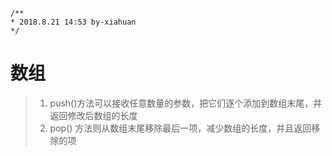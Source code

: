 ```
/**
* 2018.8.21 14:53 by-xiahuan
*/
```
# 数组

>1.   push()方法可以接收任意数量的参数，把它们逐个添加到数组末尾，并返回修改后数组的长度
>2.   pop() 方法则从数组末尾移除最后一项，减少数组的长度，并且返回移除的项 
